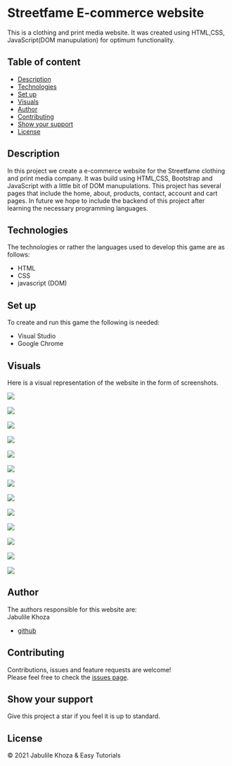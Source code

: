 # Streetfame E-commerce website
This is a clothing and print media website. It was created using HTML,CSS, JavaScript(DOM manupulation) for optimum functionality.
 ## Table of content
 * [Description](#game-rules)
 * [Technologies](#technologies)
 * [Set up](#set-up)
 * [Visuals](#visuals)
 * [Author](#author)
 * [Contributing](#contributing)
 * [Show your support](#show-your-support)
 * [License](#license)
 ## Description
In this project we create a e-commerce website for the Streetfame clothing and print media company.
It was build using HTML,CSS, Bootstrap and JavaScript with a little bit of DOM manupulations.
This project has several pages that include the home, about, products, contact, account and cart pages.
In future we hope to include the backend of this project after learning the necessary programming languages.

 
 ## Technologies
 The technologies or rather the languages used to develop this game are as follows:
 * HTML
 * CSS
 * javascript (DOM)
 

 
 ## Set up
 To create and run this game the following is needed:
 * Visual Studio
 * Google Chrome
 
 ## Visuals
 Here is a visual representation of the website in the form of screenshots.

  ![](https://github.com/Jabulile96/E-commerce-Website/blob/master/imagess/image1.jpg)<br/><br/>
  ![](https://github.com/Jabulile96/E-commerce-Website/blob/master/imagess/image2.jpg)<br/><br/>
  ![](https://github.com/Jabulile96/E-commerce-Website/blob/master/imagess/image3.jpg)<br/><br/>
  ![](https://github.com/Jabulile96/E-commerce-Website/blob/master/imagess/image4.jpg)<br/><br/>
  ![](https://github.com/Jabulile96/E-commerce-Website/blob/master/imagess/image5.jpg)<br/><br/>
  ![](https://github.com/Jabulile96/E-commerce-Website/blob/master/imagess/image6.jpg)<br/><br/>
  ![](https://github.com/Jabulile96/E-commerce-Website/blob/master/imagess/image7.jpg)<br/><br/>
  ![](https://github.com/Jabulile96/E-commerce-Website/blob/master/imagess/image8.jpg)<br/><br/>
  ![](https://github.com/Jabulile96/E-commerce-Website/blob/master/imagess/image9.jpg)<br/><br/>
  ![](https://github.com/Jabulile96/E-commerce-Website/blob/master/imagess/image10.jpg)<br/><br/> 
  ![](https://github.com/Jabulile96/E-commerce-Website/blob/master/imagess/image12.jpg)<br/><br/> 
  ![](https://github.com/Jabulile96/E-commerce-Website/blob/master/imagess/image13.jpg)<br/><br/>
  ![](https://github.com/Jabulile96/E-commerce-Website/blob/master/imagess/image11.jpg)
 
 ## Author
 The authors responsible for this website are:<br/>
 Jabulile Khoza
 * [github](https://github.com/Jabulile96)
 
 ## Contributing
 Contributions, issues and feature requests are welcome!<br/>
 Please feel free to check the [issues page](https://github.com/Jabulile96/E-commerce-Website/issues).
 
 ## Show your support
 Give this project a star if you feel it is up to standard.
 
 ## License
 &copy; 2021 Jabulile Khoza & Easy Tutorials<br/>
